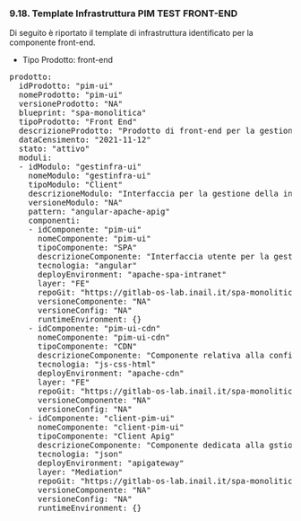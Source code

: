 ### 9.18. Template Infrastruttura PIM TEST FRONT-END

Di seguito è riportato il template di infrastruttura identificato per la componente front-end.

-   Tipo Prodotto: front-end

<pre>
prodotto:
  idProdotto: "pim-ui"
  nomeProdotto: "pim-ui"
  versioneProdotto: "NA"
  blueprint: "spa-monolitica"
  tipoProdotto: "Front End"
  descrizioneProdotto: "Prodotto di front-end per la gestione della infrastruttura fisica di prodotto"
  dataCensimento: "2021-11-12"
  stato: "attivo"
  moduli:
  - idModulo: "gestinfra-ui"
    nomeModulo: "gestinfra-ui"
    tipoModulo: "Client"
    descrizioneModulo: "Interfaccia per la gestione della infrastruttura fisica di prodotto"
    versioneModulo: "NA"
    pattern: "angular-apache-apig"
    componenti:
    - idComponente: "pim-ui"
      nomeComponente: "pim-ui"
      tipoComponente: "SPA"
      descrizioneComponente: "Interfaccia utente per la gestione della infrastruttura fisica di prodotto"
      tecnologia: "angular"
      deployEnvironment: "apache-spa-intranet"
      layer: "FE"
      repoGit: "https://gitlab-os-lab.inail.it/spa-monolitica/gestinfra-ui/pim-ui/pim-spa.git"
      versioneComponente: "NA"
      versioneConfig: "NA"
      runtimeEnvironment: {}
    - idComponente: "pim-ui-cdn"
      nomeComponente: "pim-ui-cdn"
      tipoComponente: "CDN"
      descrizioneComponente: "Componente relativa alla configurazione della CDN"
      tecnologia: "js-css-html"
      deployEnvironment: "apache-cdn"
      layer: "FE"
      repoGit: "https://gitlab-os-lab.inail.it/spa-monolitica/gestinfra-ui/pim-ui/pim-cdn.git"
      versioneComponente: "NA"
      versioneConfig: "NA"
    - idComponente: "client-pim-ui"
      nomeComponente: "client-pim-ui"
      tipoComponente: "Client Apig"
      descrizioneComponente: "Componente dedicata alla gstione della configurazione dei servizi, necessari al funzionamento della spa, esposti su apig"
      tecnologia: "json"
      deployEnvironment: "apigateway"
      layer: "Mediation"
      repoGit: "https://gitlab-os-lab.inail.it/spa-monolitica/gestinfra-ui/pim-ui/pim-apig.git"
      versioneComponente: "NA"
      versioneConfig: "NA"
      runtimeEnvironment: {}

</pre>
